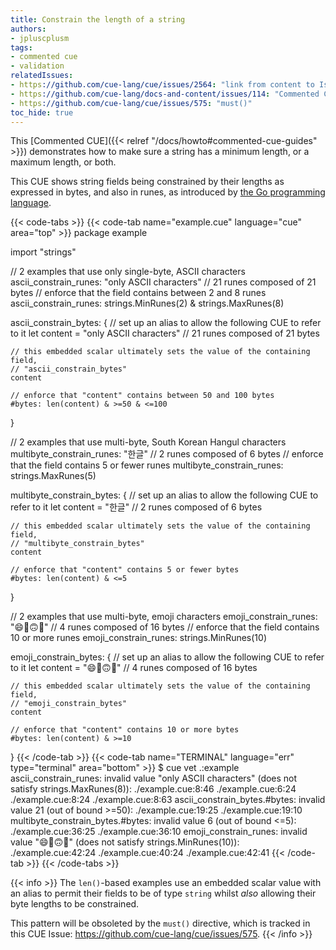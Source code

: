 ```yaml
---
title: Constrain the length of a string
authors:
- jpluscplusm
tags:
- commented cue
- validation
relatedIssues:
- https://github.com/cue-lang/cue/issues/2564: "link from content to Issue"
- https://github.com/cue-lang/docs-and-content/issues/114: "Commented CUE explainer"
- https://github.com/cue-lang/cue/issues/575: "must()"
toc_hide: true
---
```


This [Commented CUE]({{< relref "/docs/howto#commented-cue-guides" >}})
demonstrates how to make sure a string has a minimum length, or a maximum
length, or both.

This CUE shows string fields being constrained by their lengths as expressed in
bytes, and also in runes, as introduced by
[the Go programming language](https://go.dev/blog/strings#code-points-characters-and-runes).

{{< code-tabs >}}
{{< code-tab name="example.cue" language="cue"  area="top" >}}
package example

import "strings"

// 2 examples that use only single-byte, ASCII characters
ascii_constrain_runes: "only ASCII characters" // 21 runes composed of 21 bytes
// enforce that the field contains between 2 and 8 runes
ascii_constrain_runes: strings.MinRunes(2) & strings.MaxRunes(8)

ascii_constrain_bytes: {
	// set up an alias to allow the following CUE to refer to it
	let content = "only ASCII characters" // 21 runes composed of 21 bytes

	// this embedded scalar ultimately sets the value of the containing field,
	// "ascii_constrain_bytes"
	content

	// enforce that "content" contains between 50 and 100 bytes
	#bytes: len(content) & >=50 & <=100
}

// 2 examples that use multi-byte, South Korean Hangul characters
multibyte_constrain_runes: "한글" // 2 runes composed of 6 bytes
// enforce that the field contains 5 or fewer runes
multibyte_constrain_runes: strings.MaxRunes(5)

multibyte_constrain_bytes: {
	// set up an alias to allow the following CUE to refer to it
	let content = "한글" // 2 runes composed of 6 bytes

	// this embedded scalar ultimately sets the value of the containing field,
	// "multibyte_constrain_bytes"
	content

	// enforce that "content" contains 5 or fewer bytes
	#bytes: len(content) & <=5
}

// 2 examples that use multi-byte, emoji characters
emoji_constrain_runes: "😄🥵🙃🥶" // 4 runes composed of 16 bytes
// enforce that the field contains 10 or more runes
emoji_constrain_runes: strings.MinRunes(10)

emoji_constrain_bytes: {
	// set up an alias to allow the following CUE to refer to it
	let content = "😄🥵🙃🥶" // 4 runes composed of 16 bytes

	// this embedded scalar ultimately sets the value of the containing field,
	// "emoji_constrain_bytes"
	content

	// enforce that "content" contains 10 or more bytes
	#bytes: len(content) & >=10
}
{{< /code-tab >}}
{{< code-tab name="TERMINAL" language="err" type="terminal" area="bottom" >}}
$ cue vet .:example
ascii_constrain_runes: invalid value "only ASCII characters" (does not satisfy strings.MaxRunes(8)):
    ./example.cue:8:46
    ./example.cue:6:24
    ./example.cue:8:24
    ./example.cue:8:63
ascii_constrain_bytes.#bytes: invalid value 21 (out of bound >=50):
    ./example.cue:19:25
    ./example.cue:19:10
multibyte_constrain_bytes.#bytes: invalid value 6 (out of bound <=5):
    ./example.cue:36:25
    ./example.cue:36:10
emoji_constrain_runes: invalid value "😄🥵🙃🥶" (does not satisfy strings.MinRunes(10)):
    ./example.cue:42:24
    ./example.cue:40:24
    ./example.cue:42:41
{{< /code-tab >}}
{{< /code-tabs >}}

{{< info >}}
The `len()`-based examples use an embedded scalar value with an alias to permit
their fields to be of type `string` whilst *also* allowing their byte lengths
to be constrained.

This pattern will be obsoleted by the `must()` directive, which is tracked
in this CUE Issue: <https://github.com/cue-lang/cue/issues/575>.
{{< /info >}}
